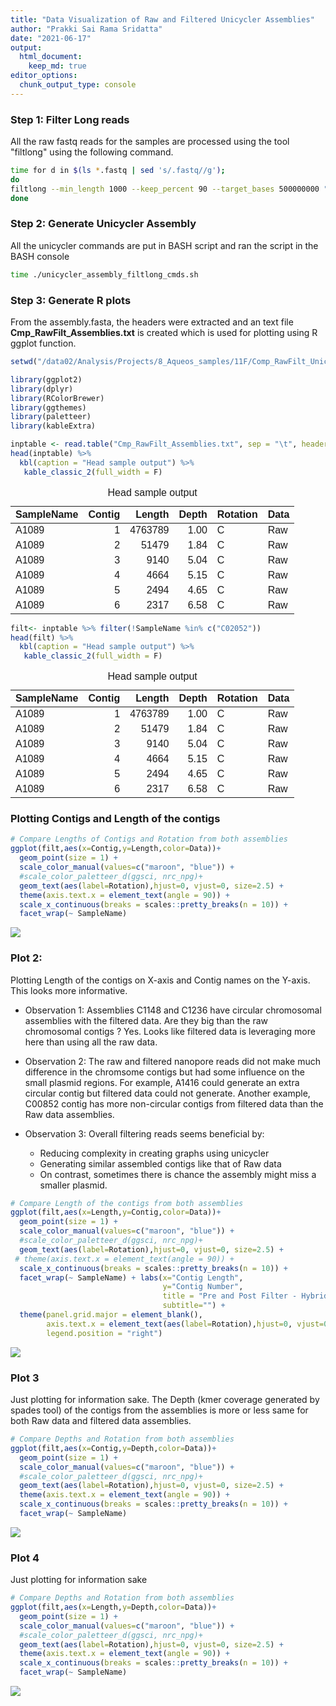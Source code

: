 ```yaml
---
title: "Data Visualization of Raw and Filtered Unicycler Assemblies"
author: "Prakki Sai Rama Sridatta"
date: "2021-06-17"
output:
  html_document:
    keep_md: true
editor_options: 
  chunk_output_type: console
---
```




### Step 1: Filter Long reads 

All the raw fastq reads for the samples are processed using the tool "filtlong" using the following command.


```bash
time for d in $(ls *.fastq | sed 's/.fastq//g'); 
do 
filtlong --min_length 1000 --keep_percent 90 --target_bases 500000000 "$d".fastq > "$d".filtlong.fastq & 
done
```

### Step 2: Generate Unicycler Assembly

All the unicycler commands are put in BASH script and ran the script in the BASH console


```bash
time ./unicycler_assembly_filtlong_cmds.sh
```

### Step 3: Generate R plots
From the assembly.fasta, the headers were extracted and an text file **Cmp_RawFilt_Assemblies.txt** is created which is used for plotting using R ggplot function.


```r
setwd("/data02/Analysis/Projects/8_Aqueos_samples/11F/Comp_RawFilt_Unicycler_Assemblies")

library(ggplot2)
library(dplyr)
library(RColorBrewer)
library(ggthemes)
library(paletteer)
library(kableExtra)

inptable <- read.table("Cmp_RawFilt_Assemblies.txt", sep = "\t", header = TRUE)
head(inptable) %>% 
  kbl(caption = "Head sample output") %>%
   kable_classic_2(full_width = F)
```

<table class=" lightable-classic-2" style='font-family: "Arial Narrow", "Source Sans Pro", sans-serif; width: auto !important; margin-left: auto; margin-right: auto;'>
<caption>Head sample output</caption>
 <thead>
  <tr>
   <th style="text-align:left;"> SampleName </th>
   <th style="text-align:right;"> Contig </th>
   <th style="text-align:right;"> Length </th>
   <th style="text-align:right;"> Depth </th>
   <th style="text-align:left;"> Rotation </th>
   <th style="text-align:left;"> Data </th>
  </tr>
 </thead>
<tbody>
  <tr>
   <td style="text-align:left;"> A1089 </td>
   <td style="text-align:right;"> 1 </td>
   <td style="text-align:right;"> 4763789 </td>
   <td style="text-align:right;"> 1.00 </td>
   <td style="text-align:left;"> C </td>
   <td style="text-align:left;"> Raw </td>
  </tr>
  <tr>
   <td style="text-align:left;"> A1089 </td>
   <td style="text-align:right;"> 2 </td>
   <td style="text-align:right;"> 51479 </td>
   <td style="text-align:right;"> 1.84 </td>
   <td style="text-align:left;"> C </td>
   <td style="text-align:left;"> Raw </td>
  </tr>
  <tr>
   <td style="text-align:left;"> A1089 </td>
   <td style="text-align:right;"> 3 </td>
   <td style="text-align:right;"> 9140 </td>
   <td style="text-align:right;"> 5.04 </td>
   <td style="text-align:left;"> C </td>
   <td style="text-align:left;"> Raw </td>
  </tr>
  <tr>
   <td style="text-align:left;"> A1089 </td>
   <td style="text-align:right;"> 4 </td>
   <td style="text-align:right;"> 4664 </td>
   <td style="text-align:right;"> 5.15 </td>
   <td style="text-align:left;"> C </td>
   <td style="text-align:left;"> Raw </td>
  </tr>
  <tr>
   <td style="text-align:left;"> A1089 </td>
   <td style="text-align:right;"> 5 </td>
   <td style="text-align:right;"> 2494 </td>
   <td style="text-align:right;"> 4.65 </td>
   <td style="text-align:left;"> C </td>
   <td style="text-align:left;"> Raw </td>
  </tr>
  <tr>
   <td style="text-align:left;"> A1089 </td>
   <td style="text-align:right;"> 6 </td>
   <td style="text-align:right;"> 2317 </td>
   <td style="text-align:right;"> 6.58 </td>
   <td style="text-align:left;"> C </td>
   <td style="text-align:left;"> Raw </td>
  </tr>
</tbody>
</table>

```r
filt<- inptable %>% filter(!SampleName %in% c("C02052"))
head(filt) %>% 
  kbl(caption = "Head sample output") %>%
   kable_classic_2(full_width = F)
```

<table class=" lightable-classic-2" style='font-family: "Arial Narrow", "Source Sans Pro", sans-serif; width: auto !important; margin-left: auto; margin-right: auto;'>
<caption>Head sample output</caption>
 <thead>
  <tr>
   <th style="text-align:left;"> SampleName </th>
   <th style="text-align:right;"> Contig </th>
   <th style="text-align:right;"> Length </th>
   <th style="text-align:right;"> Depth </th>
   <th style="text-align:left;"> Rotation </th>
   <th style="text-align:left;"> Data </th>
  </tr>
 </thead>
<tbody>
  <tr>
   <td style="text-align:left;"> A1089 </td>
   <td style="text-align:right;"> 1 </td>
   <td style="text-align:right;"> 4763789 </td>
   <td style="text-align:right;"> 1.00 </td>
   <td style="text-align:left;"> C </td>
   <td style="text-align:left;"> Raw </td>
  </tr>
  <tr>
   <td style="text-align:left;"> A1089 </td>
   <td style="text-align:right;"> 2 </td>
   <td style="text-align:right;"> 51479 </td>
   <td style="text-align:right;"> 1.84 </td>
   <td style="text-align:left;"> C </td>
   <td style="text-align:left;"> Raw </td>
  </tr>
  <tr>
   <td style="text-align:left;"> A1089 </td>
   <td style="text-align:right;"> 3 </td>
   <td style="text-align:right;"> 9140 </td>
   <td style="text-align:right;"> 5.04 </td>
   <td style="text-align:left;"> C </td>
   <td style="text-align:left;"> Raw </td>
  </tr>
  <tr>
   <td style="text-align:left;"> A1089 </td>
   <td style="text-align:right;"> 4 </td>
   <td style="text-align:right;"> 4664 </td>
   <td style="text-align:right;"> 5.15 </td>
   <td style="text-align:left;"> C </td>
   <td style="text-align:left;"> Raw </td>
  </tr>
  <tr>
   <td style="text-align:left;"> A1089 </td>
   <td style="text-align:right;"> 5 </td>
   <td style="text-align:right;"> 2494 </td>
   <td style="text-align:right;"> 4.65 </td>
   <td style="text-align:left;"> C </td>
   <td style="text-align:left;"> Raw </td>
  </tr>
  <tr>
   <td style="text-align:left;"> A1089 </td>
   <td style="text-align:right;"> 6 </td>
   <td style="text-align:right;"> 2317 </td>
   <td style="text-align:right;"> 6.58 </td>
   <td style="text-align:left;"> C </td>
   <td style="text-align:left;"> Raw </td>
  </tr>
</tbody>
</table>

### Plotting Contigs and Length of the contigs


```r
# Compare Lengths of Contigs and Rotation from both assemblies
ggplot(filt,aes(x=Contig,y=Length,color=Data))+
  geom_point(size = 1) +
  scale_color_manual(values=c("maroon", "blue")) + 
  #scale_color_paletteer_d(ggsci, nrc_npg)+
  geom_text(aes(label=Rotation),hjust=0, vjust=0, size=2.5) +
  theme(axis.text.x = element_text(angle = 90)) +
  scale_x_continuous(breaks = scales::pretty_breaks(n = 10)) +
  facet_wrap(~ SampleName)
```

![](Cmp_RawFilt_UnicyclerAssemblies_files/figure-html/plot1-1.png)<!-- -->

### Plot 2: 

Plotting Length of the contigs on X-axis and Contig names on the Y-axis. This looks more informative.

* Observation 1: Assemblies C1148 and C1236 have circular chromosomal assemblies with the filtered data. Are they big than the raw chromosomal contigs ? Yes. Looks like filtered data is leveraging more here than using all the raw data.

* Observation 2: The raw and filtered nanopore reads did not make much difference in the chromsome contigs but had some influence on the small plasmid regions. For example, A1416 could generate an extra circular contig but filtered data could not generate. Another example, C00852 contig has more non-circular contigs from filtered data than the Raw data assemblies.

* Observation 3: Overall filtering reads seems beneficial by:
  * Reducing complexity in creating graphs using unicycler
  * Generating similar assembled contigs like that of Raw data
  * On contrast, sometimes there is chance the assembly might miss a smaller plasmid.



```r
# Compare Length of the contigs from both assemblies
ggplot(filt,aes(x=Length,y=Contig,color=Data))+
  geom_point(size = 1) +
  scale_color_manual(values=c("maroon", "blue")) + 
  #scale_color_paletteer_d(ggsci, nrc_npg)+
  geom_text(aes(label=Rotation),hjust=0, vjust=0, size=2.5) +
 # theme(axis.text.x = element_text(angle = 90)) +
  scale_x_continuous(breaks = scales::pretty_breaks(n = 10)) +
  facet_wrap(~ SampleName) + labs(x="Contig Length",
                                  y="Contig Number",
                                  title = "Pre and Post Filter - Hybrid Assembly", 
                                  subtitle="") + 
  theme(panel.grid.major = element_blank(),
        axis.text.x = element_text(aes(label=Rotation),hjust=0, vjust=0, size=6,angle = 90),
        legend.position = "right") 
```

![](Cmp_RawFilt_UnicyclerAssemblies_files/figure-html/plot2-1.png)<!-- -->

###  Plot 3

Just plotting for information sake. The Depth (kmer coverage generated by spades tool) of the contigs from the assemblies is more or less same for both Raw data and filtered data assemblies.


```r
# Compare Depths and Rotation from both assemblies
ggplot(filt,aes(x=Contig,y=Depth,color=Data))+
  geom_point(size = 1) +
  scale_color_manual(values=c("maroon", "blue")) + 
  #scale_color_paletteer_d(ggsci, nrc_npg)+
  geom_text(aes(label=Rotation),hjust=0, vjust=0, size=2.5) +
  theme(axis.text.x = element_text(angle = 90)) +
  scale_x_continuous(breaks = scales::pretty_breaks(n = 10)) +
  facet_wrap(~ SampleName)
```

![](Cmp_RawFilt_UnicyclerAssemblies_files/figure-html/plot3-1.png)<!-- -->

###  Plot 4

Just plotting for information sake


```r
# Compare Depths and Rotation from both assemblies
ggplot(filt,aes(x=Length,y=Depth,color=Data))+
  geom_point(size = 1) +
  scale_color_manual(values=c("maroon", "blue")) + 
  #scale_color_paletteer_d(ggsci, nrc_npg)+
  geom_text(aes(label=Rotation),hjust=0, vjust=0, size=2.5) +
  theme(axis.text.x = element_text(angle = 90)) +
  scale_x_continuous(breaks = scales::pretty_breaks(n = 10)) +
  facet_wrap(~ SampleName)
```

![](Cmp_RawFilt_UnicyclerAssemblies_files/figure-html/plot4-1.png)<!-- -->


